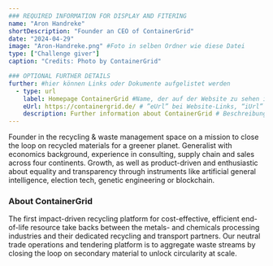 ```yaml
---
### REQUIRED INFORMATION FOR DISPLAY AND FITERING
name: "Aron Handreke"
shortDescription: "Founder an CEO of ContainerGrid"
date: "2024-04-29"
image: "Aron-Handreke.png" #Foto in selben Ordner wie diese Datei
type: ["Challenge giver"]
caption: "Credits: Photo by ContainerGrid"

### OPTIONAL FURTHER DETAILS
further: #hier können Links oder Dokumente aufgelistet werden
  - type: url
    label: Homepage ContainerGrid #Name, der auf der Website zu sehen ist
    eUrl: https://containergrid.de/ # ”eUrl” bei Website-Links, “iUrl” bei Dokumenten/Fotos
    description: Further information about ContainerGrid # Beschreibung
---
```


Founder in the recycling & waste management space on a mission to close the loop on recycled materials for a greener planet. Generalist with economics background, experience in consulting, supply chain and sales across four continents. Growth, as well as product-driven and enthusiastic about equality and transparency through instruments like artificial general intelligence, election tech, genetic engineering or blockchain.

### About ContainerGrid

The first impact-driven recycling platform for cost-effective, efficient end-of-life resource take backs between the metals- and chemicals processing industries and their dedicated recycling and transport partners. Our neutral trade operations and tendering platform is to aggregate waste streams by closing the loop on secondary material to unlock circularity at scale.
